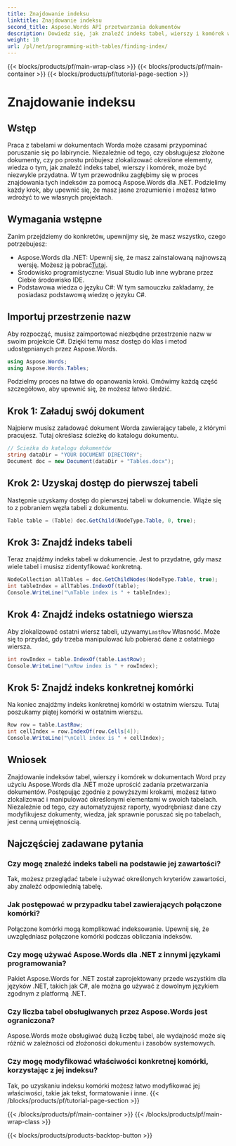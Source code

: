 ```yaml
---
title: Znajdowanie indeksu
linktitle: Znajdowanie indeksu
second_title: Aspose.Words API przetwarzania dokumentów
description: Dowiedz się, jak znaleźć indeks tabel, wierszy i komórek w dokumentach programu Word za pomocą Aspose.Words dla platformy .NET, korzystając z tego kompleksowego przewodnika krok po kroku.
weight: 10
url: /pl/net/programming-with-tables/finding-index/
---
```


{{< blocks/products/pf/main-wrap-class >}}
{{< blocks/products/pf/main-container >}}
{{< blocks/products/pf/tutorial-page-section >}}

# Znajdowanie indeksu

## Wstęp

Praca z tabelami w dokumentach Worda może czasami przypominać poruszanie się po labiryncie. Niezależnie od tego, czy obsługujesz złożone dokumenty, czy po prostu próbujesz zlokalizować określone elementy, wiedza o tym, jak znaleźć indeks tabel, wierszy i komórek, może być niezwykle przydatna. W tym przewodniku zagłębimy się w proces znajdowania tych indeksów za pomocą Aspose.Words dla .NET. Podzielimy każdy krok, aby upewnić się, że masz jasne zrozumienie i możesz łatwo wdrożyć to we własnych projektach.

## Wymagania wstępne

Zanim przejdziemy do konkretów, upewnijmy się, że masz wszystko, czego potrzebujesz:

- Aspose.Words dla .NET: Upewnij się, że masz zainstalowaną najnowszą wersję. Możesz ją pobrać[Tutaj](https://releases.aspose.com/words/net/).
- Środowisko programistyczne: Visual Studio lub inne wybrane przez Ciebie środowisko IDE.
- Podstawowa wiedza o języku C#: W tym samouczku zakładamy, że posiadasz podstawową wiedzę o języku C#.

## Importuj przestrzenie nazw

Aby rozpocząć, musisz zaimportować niezbędne przestrzenie nazw w swoim projekcie C#. Dzięki temu masz dostęp do klas i metod udostępnianych przez Aspose.Words.

```csharp
using Aspose.Words;
using Aspose.Words.Tables;
```

Podzielmy proces na łatwe do opanowania kroki. Omówimy każdą część szczegółowo, aby upewnić się, że możesz łatwo śledzić.

## Krok 1: Załaduj swój dokument

Najpierw musisz załadować dokument Worda zawierający tabele, z którymi pracujesz. Tutaj określasz ścieżkę do katalogu dokumentu.

```csharp
// Ścieżka do katalogu dokumentów
string dataDir = "YOUR DOCUMENT DIRECTORY";
Document doc = new Document(dataDir + "Tables.docx");
```

## Krok 2: Uzyskaj dostęp do pierwszej tabeli

Następnie uzyskamy dostęp do pierwszej tabeli w dokumencie. Wiąże się to z pobraniem węzła tabeli z dokumentu.

```csharp
Table table = (Table) doc.GetChild(NodeType.Table, 0, true);
```

## Krok 3: Znajdź indeks tabeli

Teraz znajdźmy indeks tabeli w dokumencie. Jest to przydatne, gdy masz wiele tabel i musisz zidentyfikować konkretną.

```csharp
NodeCollection allTables = doc.GetChildNodes(NodeType.Table, true);
int tableIndex = allTables.IndexOf(table);
Console.WriteLine("\nTable index is " + tableIndex);
```

## Krok 4: Znajdź indeks ostatniego wiersza

 Aby zlokalizować ostatni wiersz tabeli, używamy`LastRow` Własność. Może się to przydać, gdy trzeba manipulować lub pobierać dane z ostatniego wiersza.

```csharp
int rowIndex = table.IndexOf(table.LastRow);
Console.WriteLine("\nRow index is " + rowIndex);
```

## Krok 5: Znajdź indeks konkretnej komórki

Na koniec znajdźmy indeks konkretnej komórki w ostatnim wierszu. Tutaj poszukamy piątej komórki w ostatnim wierszu.

```csharp
Row row = table.LastRow;
int cellIndex = row.IndexOf(row.Cells[4]);
Console.WriteLine("\nCell index is " + cellIndex);
```

## Wniosek

Znajdowanie indeksów tabel, wierszy i komórek w dokumentach Word przy użyciu Aspose.Words dla .NET może uprościć zadania przetwarzania dokumentów. Postępując zgodnie z powyższymi krokami, możesz łatwo zlokalizować i manipulować określonymi elementami w swoich tabelach. Niezależnie od tego, czy automatyzujesz raporty, wyodrębniasz dane czy modyfikujesz dokumenty, wiedza, jak sprawnie poruszać się po tabelach, jest cenną umiejętnością.

## Najczęściej zadawane pytania

### Czy mogę znaleźć indeks tabeli na podstawie jej zawartości?
Tak, możesz przeglądać tabele i używać określonych kryteriów zawartości, aby znaleźć odpowiednią tabelę.

### Jak postępować w przypadku tabel zawierających połączone komórki?
Połączone komórki mogą komplikować indeksowanie. Upewnij się, że uwzględniasz połączone komórki podczas obliczania indeksów.

### Czy mogę używać Aspose.Words dla .NET z innymi językami programowania?
Pakiet Aspose.Words for .NET został zaprojektowany przede wszystkim dla języków .NET, takich jak C#, ale można go używać z dowolnym językiem zgodnym z platformą .NET.

### Czy liczba tabel obsługiwanych przez Aspose.Words jest ograniczona?
Aspose.Words może obsługiwać dużą liczbę tabel, ale wydajność może się różnić w zależności od złożoności dokumentu i zasobów systemowych.

### Czy mogę modyfikować właściwości konkretnej komórki, korzystając z jej indeksu?
Tak, po uzyskaniu indeksu komórki możesz łatwo modyfikować jej właściwości, takie jak tekst, formatowanie i inne.
{{< /blocks/products/pf/tutorial-page-section >}}

{{< /blocks/products/pf/main-container >}}
{{< /blocks/products/pf/main-wrap-class >}}

{{< blocks/products/products-backtop-button >}}
